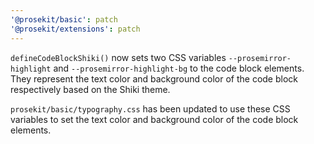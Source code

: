 ```yaml
---
'@prosekit/basic': patch
'@prosekit/extensions': patch
---
```


`defineCodeBlockShiki()` now sets two CSS variables `--prosemirror-highlight`
and `--prosemirror-highlight-bg` to the code block elements. They represent
the text color and background color of the code block respectively based on the
Shiki theme.

`prosekit/basic/typography.css` has been updated to use these CSS variables
to set the text color and background color of the code block elements.

